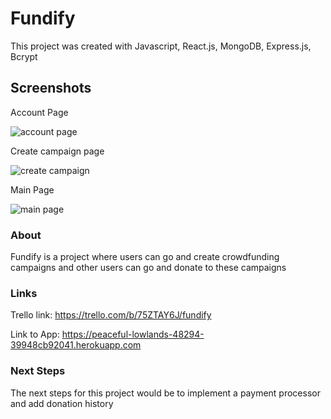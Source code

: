 # Fundify

This project was created with Javascript, React.js, MongoDB, Express.js, Bcrypt

## Screenshots

Account Page


![account page](https://github.com/jaden4949/fundify/assets/12722536/e15d5b83-25dd-4b63-8bcd-927b4b5bdacc)

Create campaign page


![create campaign](https://github.com/jaden4949/fundify/assets/12722536/e7dead5e-37ca-42ef-95a8-fefc765acaf4)

Main Page


![main page](https://github.com/jaden4949/fundify/assets/12722536/cf349c47-323a-447a-a72b-06844815fc0e)



### About

Fundify is a project where users can go and create crowdfunding campaigns and other users can go and donate to these campaigns

### Links

Trello link: https://trello.com/b/75ZTAY6J/fundify

Link to App: https://peaceful-lowlands-48294-39948cb92041.herokuapp.com

### Next Steps

The next steps for this project would be to implement a payment processor and add donation history
